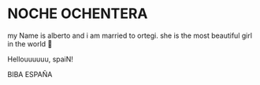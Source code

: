 # NOCHE OCHENTERA

my Name is alberto and i am married to ortegi. she is the most beautiful girl in the world 🚀

Hellouuuuuu, spaiN!

BIBA ESPAÑA

